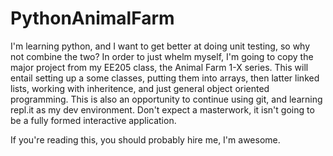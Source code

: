 # PythonAnimalFarm

I'm learning python, and I want to get better at doing unit testing, so why not combine the two?  In order to just whelm myself, I'm going to copy the major project from my EE205 class, the Animal Farm 1-X series.  This will entail setting up a some classes, putting them into arrays, then latter linked lists, working with inheritence, and just general object oriented programming. This is also an opportunity to continue using git, and learning repl.it as my dev environment.  Don't expect a masterwork, it isn't going to be a fully formed interactive application.

If you're reading this, you should probably hire me, I'm awesome.
